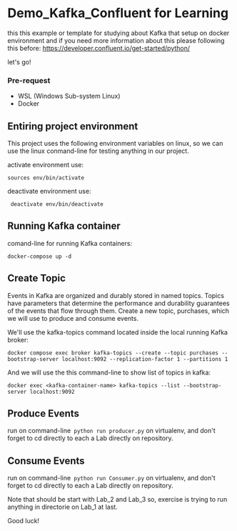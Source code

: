 # Demo_Kafka_Confluent for Learning 
this this example or template for studying about Kafka that setup on docker environment and if you need more information about this please following this before: https://developer.confluent.io/get-started/python/

let's go!   

### Pre-request
- WSL (Windows Sub-system Linux)
- Docker 

## Entiring project environment
This project uses the following environment variables on linux, so we can use the linux conmand-line for testing anything in our project. 

activate environment use: 

``` sources env/bin/activate ```

deactivate environment use:

``` deactivate env/bin/deactivate```


## Running Kafka container 

comand-line for running Kafka containers:


``` docker-compose up -d ```

## Create Topic
Events in Kafka are organized and durably stored in named topics. Topics have parameters that determine the performance and durability guarantees of the events that flow through them.
Create a new topic, purchases, which we will use to produce and consume events.

We'll use the kafka-topics command located inside the local running Kafka broker:


```
docker compose exec broker kafka-topics --create --topic purchases --bootstrap-server localhost:9092 --replication-factor 1 --partitions 1  
```

And we will use the this command-line to show list of topics in kafka:

```
docker exec <kafka-container-name> kafka-topics --list --bootstrap-server localhost:9092
```

## Produce Events

run on command-line``` python run producer.py``` on virtualenv, and don't forget to cd directly to each a Lab directly on repository.


## Consume Events

run on command-line``` python run Consumer.py``` on virtualenv, and don't forget to cd directly to each a Lab directly on repository.


Note that should be start with Lab_2 and Lab_3 
so, exercise is trying to run anything in directorie on Lab_1 at last. 

Good luck! 



